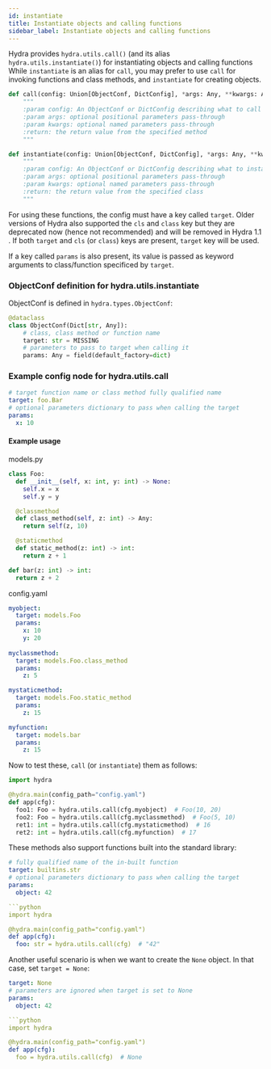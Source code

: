 ```yaml
---
id: instantiate
title: Instantiate objects and calling functions
sidebar_label: Instantiate objects and calling functions
---
```


Hydra provides `hydra.utils.call()` (and its alias `hydra.utils.instantiate()`) for instantiating objects and calling functions While `instantiate` is an alias for `call`, you may prefer to use `call` for invoking functions and class methods, and `instantiate` for creating objects.	

```python
def call(config: Union[ObjectConf, DictConfig], *args: Any, **kwargs: Any) -> Any:
    """
    :param config: An ObjectConf or DictConfig describing what to call and what params to use
    :param args: optional positional parameters pass-through
    :param kwargs: optional named parameters pass-through
    :return: the return value from the specified method
    """
```

```python
def instantiate(config: Union[ObjectConf, DictConfig], *args: Any, **kwargs: Any) -> Any:
    """
    :param config: An ObjectConf or DictConfig describing what to instantiate and what params to use
    :param args: optional positional parameters pass-through
    :param kwargs: optional named parameters pass-through
    :return: the return value from the specified class
    """
```

For using these functions, the config must have a key called `target`. Older versions of Hydra also supported the `cls` and `class` key but they are deprecated now (hence not recommended) and will be removed in Hydra 1.1 . If both `target` and `cls` (or `class`) keys are present, `target` key will be used.

If a key called `params` is also present, its value is passed as keyword arguments to class/function specificed by `target`. 

### ObjectConf definition for hydra.utils.instantiate
ObjectConf is defined in `hydra.types.ObjectConf`:
```python
@dataclass
class ObjectConf(Dict[str, Any]):
    # class, class method or function name
    target: str = MISSING
    # parameters to pass to target when calling it
    params: Any = field(default_factory=dict)
```

### Example config node for hydra.utils.call
```yaml
# target function name or class method fully qualified name
target: foo.Bar
# optional parameters dictionary to pass when calling the target
params:
  x: 10
```

#### Example usage

models.py
```python
class Foo:
  def __init__(self, x: int, y: int) -> None:
    self.x = x
    self.y = y

  @classmethod
  def class_method(self, z: int) -> Any:
    return self(z, 10)

  @staticmethod
  def static_method(z: int) -> int:
    return z + 1

def bar(z: int) -> int:
  return z + 2
```
config.yaml
```yaml
myobject:
  target: models.Foo
  params:
    x: 10
    y: 20
    
myclassmethod:
  target: models.Foo.class_method
  params:
    z: 5

mystaticmethod:
  target: models.Foo.static_method
  params:
    z: 15

myfunction:
  target: models.bar
  params:
    z: 15
```

Now to test these, `call` (or `instantiate`) them as follows:

```python
import hydra

@hydra.main(config_path="config.yaml")
def app(cfg):
  foo1: Foo = hydra.utils.call(cfg.myobject)  # Foo(10, 20)
  foo2: Foo = hydra.utils.call(cfg.myclassmethod)  # Foo(5, 10)
  ret1: int = hydra.utils.call(cfg.mystaticmethod)  # 16
  ret2: int = hydra.utils.call(cfg.myfunction)  # 17
```

These methods also support functions built into the standard library:

```yaml
# fully qualified name of the in-built function
target: builtins.str
# optional parameters dictionary to pass when calling the target
params:
  object: 42

```python
import hydra

@hydra.main(config_path="config.yaml")
def app(cfg):
  foo: str = hydra.utils.call(cfg)  # "42"

```

Another useful scenario is when we want to create the `None` object. In that case, set `target = None`:

```yaml
target: None
# parameters are ignored when target is set to None
params:
  object: 42

```python
import hydra

@hydra.main(config_path="config.yaml")
def app(cfg):
  foo = hydra.utils.call(cfg)  # None